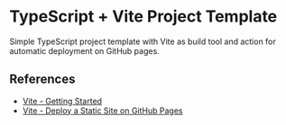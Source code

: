 # TypeScript + Vite Project Template

Simple TypeScript project template with Vite as build tool and action for
automatic deployment on GitHub pages.

## References

- [Vite - Getting Started](https://vitejs.dev/guide/#getting-started)
- [Vite - Deploy a Static Site on GitHub Pages](https://vitejs.dev/guide/static-deploy.html#github-pages)
